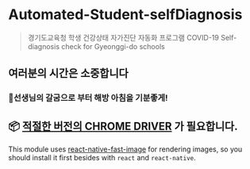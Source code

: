 # Automated-Student-selfDiagnosis
 >경기도교육청 학생 건강상태 자가진단 자동화 프로그램
 >COVID-19 Self-diagnosis check for Gyeonggi-do schools
## 여러분의 시간은 소중합니다
### 👋선생님의 갈굼으로 부터 해방 아침을 기분좋게!

## 📦 [적절한 버전의 CHROME DRIVER](https://chromedriver.chromium.org/downloads) 가 필요합니다.

This module uses [react-native-fast-image](https://github.com/DylanVann/react-native-fast-image) for rendering images, so you should install it first besides with `react` and `react-native`.
